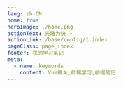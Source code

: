 ```yaml
---
lang: zh-CN
home: true
heroImage: ./home.png
actionText: 先睹为快 →
actionLink: /base/config/1.index
pageClass: page_index
footer: 我的学习笔记
meta:
  - name: keywords
    content: Vue相关,前端学习,前端笔记
---
```


<template>
  <div class="cont">
    <div id="large-header" class="large-header"></div>
    <div class="features">
      <div class="feature">
        <h2><a href="/web-echarts/base/config/1.index.html">Echarts基础</a></h2> 
        <p>提供一些基础案例，包括series配置部分、api函数使用、3d相关、gl相关案例</p>
      </div>
      <div class="feature">
        <h2><a href="/web-echarts/base/project/1.index.html">Canvas实现</a></h2> 
        <p>学会使用canvas绘制相关基础图标，掌握绘制图表底层原理，对难以配置的echarts图标可以用canvas绘制来实现</p>
      </div>
    </div>
  </div>
</template>
